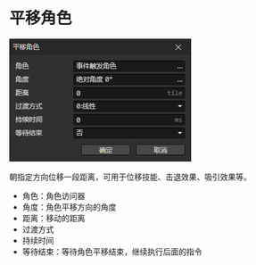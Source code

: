 # 平移角色

![](img/translateActor-1.png)

朝指定方向位移一段距离，可用于位移技能、击退效果、吸引效果等。

- 角色：角色访问器
- 角度：角色平移方向的角度
- 距离：移动的距离
- 过渡方式
- 持续时间
- 等待结束：等待角色平移结束，继续执行后面的指令